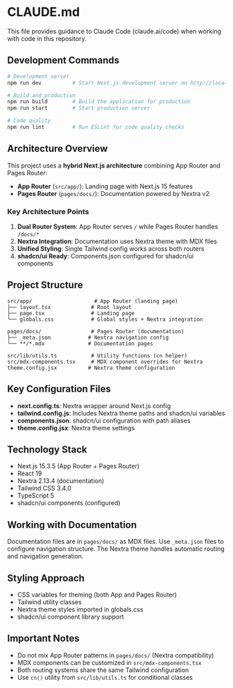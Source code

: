 # CLAUDE.md

This file provides guidance to Claude Code (claude.ai/code) when working with code in this repository.

## Development Commands

```bash
# Development server
npm run dev          # Start Next.js development server on http://localhost:3000

# Build and production
npm run build        # Build the application for production
npm run start        # Start production server

# Code quality
npm run lint         # Run ESLint for code quality checks
```

## Architecture Overview

This project uses a **hybrid Next.js architecture** combining App Router and Pages Router:

- **App Router** (`src/app/`): Landing page with Next.js 15 features
- **Pages Router** (`pages/docs/`): Documentation powered by Nextra v2

### Key Architecture Points

1. **Dual Router System**: App Router serves `/` while Pages Router handles `/docs/*`
2. **Nextra Integration**: Documentation uses Nextra theme with MDX files
3. **Unified Styling**: Single Tailwind config works across both routers
4. **shadcn/ui Ready**: Components.json configured for shadcn/ui components

## Project Structure

```
src/app/                    # App Router (landing page)
├── layout.tsx             # Root layout
├── page.tsx               # Landing page
└── globals.css            # Global styles + Nextra integration

pages/docs/                # Pages Router (documentation)
├── _meta.json            # Nextra navigation config
└── **/*.mdx              # Documentation pages

src/lib/utils.ts           # Utility functions (cn helper)
src/mdx-components.tsx     # MDX component overrides for Nextra
theme.config.jsx          # Nextra theme configuration
```

## Key Configuration Files

- **next.config.ts**: Nextra wrapper around Next.js config
- **tailwind.config.js**: Includes Nextra theme paths and shadcn/ui variables
- **components.json**: shadcn/ui configuration with path aliases
- **theme.config.jsx**: Nextra theme settings

## Technology Stack

- Next.js 15.3.5 (App Router + Pages Router)
- React 19
- Nextra 2.13.4 (documentation)
- Tailwind CSS 3.4.0
- TypeScript 5
- shadcn/ui components (configured)

## Working with Documentation

Documentation files are in `pages/docs/` as MDX files. Use `_meta.json` files to configure navigation structure. The Nextra theme handles automatic routing and navigation generation.

## Styling Approach

- CSS variables for theming (both App and Pages Router)
- Tailwind utility classes
- Nextra theme styles imported in globals.css
- shadcn/ui component library support

## Important Notes

- Do not mix App Router patterns in `pages/docs/` (Nextra compatibility)
- MDX components can be customized in `src/mdx-components.tsx`
- Both routing systems share the same Tailwind configuration
- Use `cn()` utility from `src/lib/utils.ts` for conditional classes